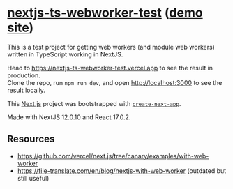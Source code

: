 # [nextjs-ts-webworker-test](https://github.com/discretegames/nextjs-ts-webworker-test) ([demo site](https://nextjs-ts-webworker-test.vercel.app/))

This is a test project for getting web workers (and module web workers) written in TypeScript working in NextJS.

Head to <https://nextjs-ts-webworker-test.vercel.app> to see the result in production.  
Clone the repo, run `npm run dev`, and open <http://localhost:3000> to see the result locally.

This [Next.js](https://nextjs.org/) project was bootstrapped with [`create-next-app`](https://github.com/vercel/next.js/tree/canary/packages/create-next-app).

Made with NextJS 12.0.10 and React 17.0.2.

## Resources

<!-- markdownlint-disable MD030 -->

-   <https://github.com/vercel/next.js/tree/canary/examples/with-web-worker>
-   <https://file-translate.com/en/blog/nextjs-with-web-worker> (outdated but still useful)

